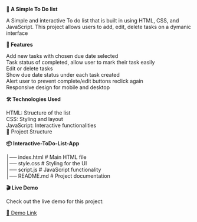 
  **📌 A Simple To Do list**

A Simple and interactive To do list that is built in using HTML, CSS, and JavaScript. This project allows users to add, edit, delete tasks on a dymanic interface

**🚀 Features**

  Add new tasks with chosen due date selected 
  <br>
  Task status of completed, allow user to mark their task easily
  <br>
  Edit or delete tasks 
  <br>
  Show due date status under each task created
  <br> 
  Alert user to prevent complete/edit buttons reclick again 
  <br>
  Responsive design for mobile and desktop

**🛠️ Technologies Used**

HTML: Structure of the list 
<br>
CSS: Styling and layout
<br>
JavaScript: Interactive functionalities
<br>
📂 Project Structure

**📦 Interactive-ToDo-List-App**

 │── index.html # Main HTML file
 <br>
 │── style.css # Styling for the UI
 <br>
 │── script.js # JavaScript functionality
 <br>
 │── README.md # Project documentation

**🎬 Live Demo**

Check out the live demo for this project:

[🔗 Demo Link](https://maymayy08.github.io/Interactive-ToDo-List-App/)
